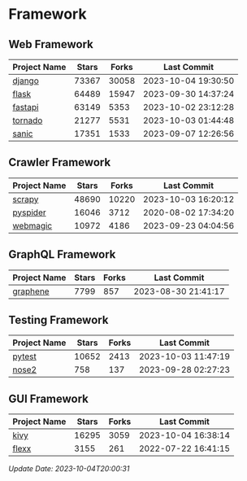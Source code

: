 # Framework

## Web Framework
| Project Name | Stars | Forks | Last Commit |
| ------------ | ----- | ----- | ----------- |
| [django](https://github.com/django/django) | 73367 | 30058 | 2023-10-04 19:30:50 |
| [flask](https://github.com/pallets/flask) | 64489 | 15947 | 2023-09-30 14:37:24 |
| [fastapi](https://github.com/tiangolo/fastapi) | 63149 | 5353 | 2023-10-02 23:12:28 |
| [tornado](https://github.com/tornadoweb/tornado) | 21277 | 5531 | 2023-10-03 01:44:48 |
| [sanic](https://github.com/sanic-org/sanic) | 17351 | 1533 | 2023-09-07 12:26:56 |

## Crawler Framework
| Project Name | Stars | Forks | Last Commit |
| ------------ | ----- | ----- | ----------- |
| [scrapy](https://github.com/scrapy/scrapy) | 48690 | 10220 | 2023-10-03 16:20:12 |
| [pyspider](https://github.com/binux/pyspider) | 16046 | 3712 | 2020-08-02 17:34:20 |
| [webmagic](https://github.com/code4craft/webmagic) | 10972 | 4186 | 2023-09-23 04:04:56 |

## GraphQL Framework
| Project Name | Stars | Forks | Last Commit |
| ------------ | ----- | ----- | ----------- |
| [graphene](https://github.com/graphql-python/graphene) | 7799 | 857 | 2023-08-30 21:41:17 |

## Testing Framework
| Project Name | Stars | Forks | Last Commit |
| ------------ | ----- | ----- | ----------- |
| [pytest](https://github.com/pytest-dev/pytest) | 10652 | 2413 | 2023-10-03 11:47:19 |
| [nose2](https://github.com/nose-devs/nose2) | 758 | 137 | 2023-09-28 02:27:23 |

## GUI Framework
| Project Name | Stars | Forks | Last Commit |
| ------------ | ----- | ----- | ----------- |
| [kivy](https://github.com/kivy/kivy) | 16295 | 3059 | 2023-10-04 16:38:14 |
| [flexx](https://github.com/flexxui/flexx) | 3155 | 261 | 2022-07-22 16:41:15 |

*Update Date: 2023-10-04T20:00:31*